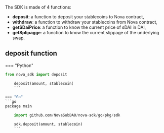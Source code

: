 The SDK is made of 4 functions:

- **deposit**: a function to deposit your stablecoins to Nova contract,
- **withdraw**: a function to withdraw your stablecoins from Nova contract,
- **getSDaiPrice**: a function to know the current price of sDAI in DAI,
- **getSplipagge**: a function to know the current slippage of the underlying swap.

## **deposit** function

=== "Python"

````python
from nova_sdk import deposit

    deposit(amount, stablecoin)
    ```

=== "Go"
```go
package main

    import github.com/NovaSubDAO/nova-sdk/go/pkg/sdk

    sdk.deposit(amount, stablecoin)
    ```
````
